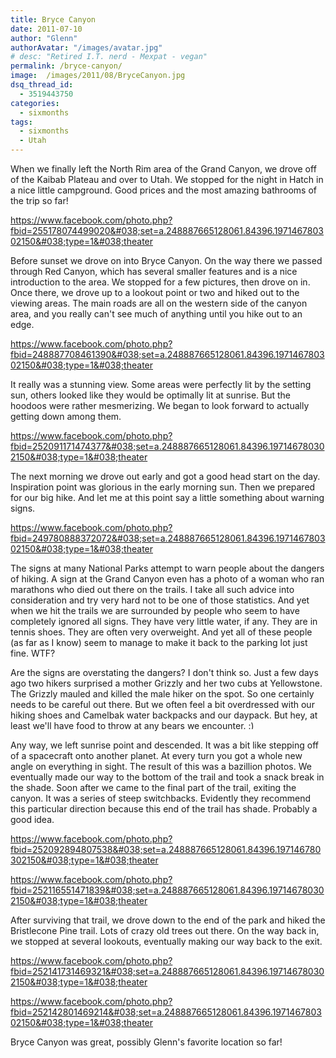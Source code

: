 ```yaml
---
title: Bryce Canyon
date: 2011-07-10
author: "Glenn"
authorAvatar: "/images/avatar.jpg"
# desc: "Retired I.T. nerd - Mexpat - vegan"
permalink: /bryce-canyon/
image:  /images/2011/08/BryceCanyon.jpg
dsq_thread_id:
  - 3519443750
categories:
  - sixmonths
tags:
  - sixmonths
  - Utah
---
```

When we finally left the North Rim area of the Grand Canyon, we drove off of the Kaibab Plateau and over to Utah. We stopped for the night in Hatch in a nice little campground. Good prices and the most amazing bathrooms of the trip so far!

https://www.facebook.com/photo.php?fbid=255178074499020&#038;set=a.248887665128061.84396.197146780302150&#038;type=1&#038;theater

Before sunset we drove on into Bryce Canyon. On the way there we passed through Red Canyon, which has several smaller features and is a nice introduction to the area. We stopped for a few pictures, then drove on in. Once there, we drove up to a lookout point or two and hiked out to the viewing areas. The main roads are all on the western side of the canyon area, and you really can't see much of anything until you hike out to an edge.

https://www.facebook.com/photo.php?fbid=248887708461390&#038;set=a.248887665128061.84396.197146780302150&#038;type=1&#038;theater

It really was a stunning view. Some areas were perfectly lit by the setting sun, others looked like they would be optimally lit at sunrise. But the hoodoos were rather mesmerizing. We began to look forward to actually getting down among them.

https://www.facebook.com/photo.php?fbid=252091171474377&#038;set=a.248887665128061.84396.197146780302150&#038;type=1&#038;theater

The next morning we drove out early and got a good head start on the day. Inspiration point was glorious in the early morning sun. Then we prepared for our big hike. And let me at this point say a little something about warning signs.

https://www.facebook.com/photo.php?fbid=249780888372072&#038;set=a.248887665128061.84396.197146780302150&#038;type=1&#038;theater

The signs at many National Parks attempt to warn people about the dangers of hiking. A sign at the Grand Canyon even has a photo of a woman who ran marathons who died out there on the trails. I take all such advice into consideration and try very hard not to be one of those statistics. And yet when we hit the trails we are surrounded by people who seem to have completely ignored all signs. They have very little water, if any. They are in tennis shoes. They are often very overweight. And yet all of these people (as far as I know) seem to manage to make it back to the parking lot just fine. WTF?

Are the signs are overstating the dangers? I don't think so. Just a few days ago two hikers surprised a mother Grizzly and her two cubs at Yellowstone. The Grizzly mauled and killed the male hiker on the spot. So one certainly needs to be careful out there. But we often feel a bit overdressed with our hiking shoes and Camelbak water backpacks and our daypack. But hey, at least we'll have food to throw at any bears we encounter. <img src="https://v2j.vagabondians.com/wp-includes/images/smilies/simple-smile.png" alt=":)" class="wp-smiley" style="height: 1em; max-height: 1em;" />

Any way, we left sunrise point and descended. It was a bit like stepping off of a spacecraft onto another planet. At every turn you got a whole new angle on everything in sight. The result of this was a bazillion photos. We eventually made our way to the bottom of the trail and took a snack break in the shade. Soon after we came to the final part of the trail, exiting the canyon. It was a series of steep switchbacks. Evidently they recommend this particular direction because this end of the trail has shade. Probably a good idea.

https://www.facebook.com/photo.php?fbid=252092894807538&#038;set=a.248887665128061.84396.197146780302150&#038;type=1&#038;theater

https://www.facebook.com/photo.php?fbid=252116551471839&#038;set=a.248887665128061.84396.197146780302150&#038;type=1&#038;theater

After surviving that trail, we drove down to the end of the park and hiked the Bristlecone Pine trail. Lots of crazy old trees out there. On the way back in, we stopped at several lookouts, eventually making our way back to the exit.

https://www.facebook.com/photo.php?fbid=252141731469321&#038;set=a.248887665128061.84396.197146780302150&#038;type=1&#038;theater

https://www.facebook.com/photo.php?fbid=252142801469214&#038;set=a.248887665128061.84396.197146780302150&#038;type=1&#038;theater

Bryce Canyon was great, possibly Glenn's favorite location so far!